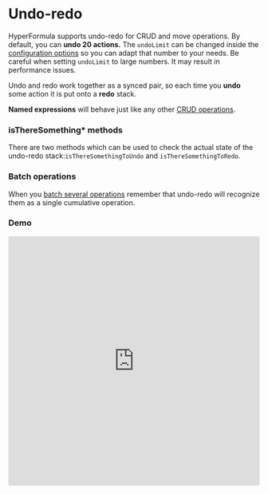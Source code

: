 # Undo-redo

HyperFormula supports undo-redo for CRUD and move operations. By default, you can **undo 20 actions.** The `undoLimit` can be changed inside the [configuration options](configuration-options.md) so you can adapt that number to your needs. Be careful when setting `undoLimit` to large numbers. It may result in performance issues.  
  
Undo and redo work together as a synced pair, so each time you **undo** some action it is put onto a **redo** stack. 

**Named expressions** will behave just like any other [CRUD operations](basic-operations).

### isThereSomething\* methods

There are two methods which can be used to check the actual state of the undo-redo stack:`isThereSomethingToUndo` and `isThereSomethingToRedo`.

### Batch operations

When you [batch several operations](batch-operations.md) remember that undo-redo will recognize them as a single cumulative operation.

### Demo

<iframe
   src="https://codesandbox.io/embed/github/handsontable/hyperformula-demos/tree/develop/undo-redo?autoresize=1&fontsize=14&hidenavigation=1&theme=dark&view=preview"
   style="width:100%; height:500px; border:0; border-radius: 4px; overflow:hidden;"
   title="handsontable/hyperformula-demos: basic-usage"
   allow="accelerometer; ambient-light-sensor; camera; encrypted-media; geolocation; gyroscope; hid; microphone; midi; payment; usb; vr; xr-spatial-tracking"
   sandbox="allow-forms allow-modals allow-popups allow-presentation allow-same-origin allow-scripts"
/>




